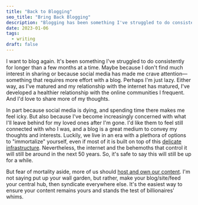 ```yaml
---
title: "Back to Blogging"
seo_title: "Bring Back Blogging"
description: "Blogging has been something I've struggled to do consistently for longer than a few months at a time. But as I've matured and my relationship with the internet has matured, I've developed a healthier relationship with the online communities I frequent. And I'd love to share more of my thoughts."
date: 2023-01-06
tags:
  - writing
draft: false
---
```


I want to blog again. It's been something I've struggled to do consistently for longer than a few months at a time. Maybe because I don't find much interest in sharing or because social media has made me crave attention—something that requires more effort with a blog. Perhaps I'm just lazy. Either way, as I've matured and my relationship with the internet has matured, I've developed a healthier relationship with the online communities I frequent. And I'd love to share more of my thoughts.

In part because social media is dying, and spending time there makes me feel icky. But also because I've become increasingly concerned with what I'll leave behind for my loved ones after I'm gone. I'd like them to feel still connected with who I was, and a blog is a great medium to convey my thoughts and interests. Luckily, we live in an era with a plethora of options to "immortalize" yourself, even if most of it is built on top of this [delicate infrastructure](/posts/on-internet-access/). Nevertheless, the internet and the behemoths that control it will still be around in the next 50 years. So, it's safe to say this will still be up for a while.

But fear of mortality aside, more of us should [host and own our content](/posts/on-owning-your-data/). I'm not saying put up your wall garden, but rather, make your blog/site/feed your central hub, then syndicate everywhere else. It's the easiest way to ensure your content remains yours and stands the test of billionaires' whims.